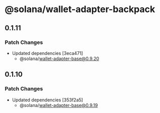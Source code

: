 # @solana/wallet-adapter-backpack

## 0.1.11

### Patch Changes

-   Updated dependencies [3eca471]
    -   @solana/wallet-adapter-base@0.9.20

## 0.1.10

### Patch Changes

-   Updated dependencies [353f2a5]
    -   @solana/wallet-adapter-base@0.9.19
